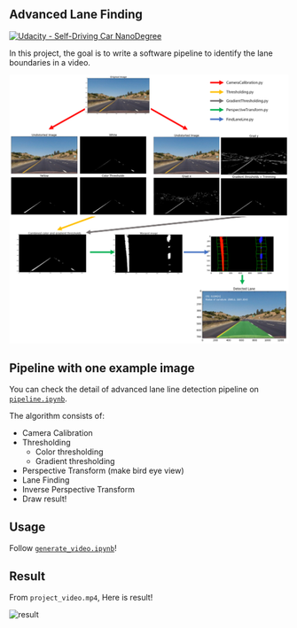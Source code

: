 ## Advanced Lane Finding
[![Udacity - Self-Driving Car NanoDegree](https://s3.amazonaws.com/udacity-sdc/github/shield-carnd.svg)](http://www.udacity.com/drive)


In this project, the goal is to write a software pipeline to identify the lane boundaries in a video.

![pipeline](./img/pipeline.png)

Pipeline with one example image
---
You can check the detail of advanced lane line detection pipeline on [`pipeline.ipynb`](./pipeline.ipynb). 

The algorithm consists of:
* Camera Calibration
* Thresholding
    * Color thresholding
    * Gradient thresholding
* Perspective Transform (make bird eye view)
* Lane Finding
* Inverse Perspective Transform
* Draw result!

Usage
---
Follow [`generate_video.ipynb`](./generate_video.ipynb)!


Result
---
From `project_video.mp4`, Here is result!

![result](./img/output_video.gif)
